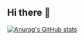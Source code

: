 ## Hi there 👋

[![Anurag's GitHub stats](https://github-readme-stats.vercel.app/api?username=cupcupw)](https://github.com/anuraghazra/github-readme-stats)
